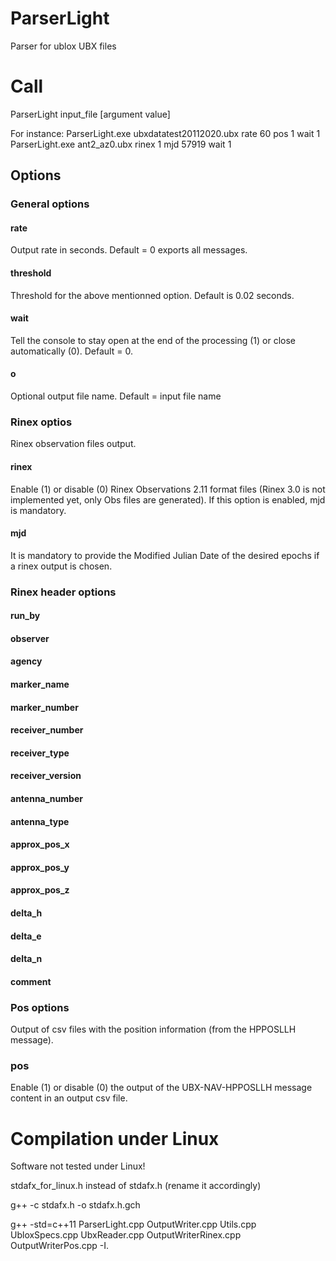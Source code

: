 # ParserLight
Parser for ublox UBX files

# Call
ParserLight input_file [argument value]

For instance:
ParserLight.exe ubxdatatest20112020.ubx rate 60 pos 1 wait 1 
ParserLight.exe ant2_az0.ubx rinex 1 mjd 57919 wait 1 

## Options

### General options
#### rate
Output rate in seconds. Default = 0 exports all messages.

#### threshold
Threshold for the above mentionned option. Default is 0.02 seconds.

#### wait
Tell the console to stay open at the end of the processing (1) or close automatically (0). Default = 0.

#### o
Optional output file name. Default = input file name

### Rinex optios
Rinex observation files output.

#### rinex
Enable (1) or disable (0) Rinex Observations 2.11 format files (Rinex 3.0 is not implemented yet, only Obs files are generated).
If this option is enabled, mjd is mandatory.

#### mjd
It is mandatory to provide the Modified Julian Date of the desired epochs if a rinex output is chosen.

### Rinex header options
#### run_by
#### observer
#### agency
#### marker_name
#### marker_number
#### receiver_number
#### receiver_type
#### receiver_version
#### antenna_number
#### antenna_type
#### approx_pos_x
#### approx_pos_y
#### approx_pos_z
#### delta_h
#### delta_e
#### delta_n
#### comment

### Pos options
Output of csv files with the position information (from the HPPOSLLH message).

### pos
Enable (1) or disable (0) the output of the UBX-NAV-HPPOSLLH message content in an output csv file.

# Compilation under Linux
Software not tested under Linux!

stdafx_for_linux.h instead of stdafx.h (rename it accordingly)

g++ -c stdafx.h -o stdafx.h.gch

g++ -std=c++11 ParserLight.cpp OutputWriter.cpp Utils.cpp UbloxSpecs.cpp UbxReader.cpp OutputWriterRinex.cpp OutputWriterPos.cpp -I.

